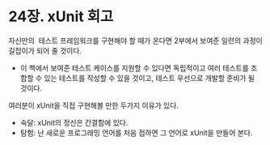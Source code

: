 # 24장. xUnit 회고

자신만의  테스트 프레임워크를 구현해야 할 때가 온다면 2부에서 보여준 일련의 과정이 길잡이가 되어 줄 것이다.

- 이 책에서 보여준 테스트 케이스를 지원할 수 있다면 독립적이고 여러 테스트를 조합할 수 있는 테스트를 작성할 수 있을 것이고, 테스트 우선으로 개발할 준비가 될 것이다.



여러분이 xUnit을 직접 구현해볼 만한 두가지 이유가 있다.

- 숙달: xUnit의 정신은 간결함에 있다.
- 탐험: 난 새로운 프로그래밍 언어를 처음 접하면 그 언어로 xUnit을 만들어 본다. 